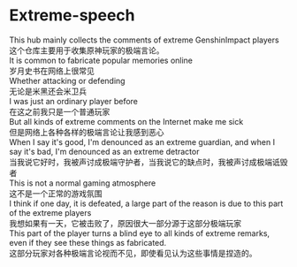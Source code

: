 # Extreme-speech
This hub mainly collects the comments of extreme GenshinImpact players<br>
这个仓库主要用于收集原神玩家的极端言论。<br>
It is common to fabricate popular memories online<br>
岁月史书在网络上很常见<br>
Whether attacking or defending<br>
无论是米黑还会米卫兵<br>
I was just an ordinary player before<br>
在这之前我只是一个普通玩家<br>
But all kinds of extreme comments on the Internet make me sick<br>
但是网络上各种各样的极端言论让我感到恶心<br>
When I say it's good, I'm denounced as an extreme guardian, and when I say it's bad, I'm denounced as an extreme detractor<br>
当我说它好时，我被声讨成极端守护者，当我说它的缺点时，我被声讨成极端诋毁者<br>
This is not a normal gaming atmosphere<br>
这不是一个正常的游戏氛围<br>
I think if one day, it is defeated, a large part of the reason is due to this part of the extreme players<br>
我想如果有一天，它被击败了，原因很大一部分源于这部分极端玩家<br>
This part of the player turns a blind eye to all kinds of extreme remarks, even if they see these things as fabricated.<br>
这部分玩家对各种极端言论视而不见，即使看见认为这些事情是捏造的。<br>
